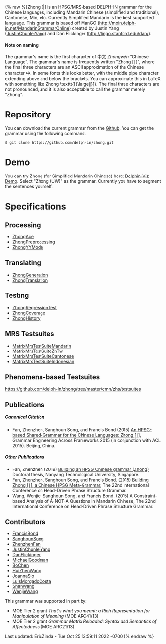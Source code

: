 {% raw %}Zhong \[\|\] is an HPSG/MRS-based DELPH-IN grammar for the Chinese
languages, including Mandarin Chinese (simplified and traditional),
Cantonese, Min, etc. Currently Simplified Mandarin is the best supported
language. This grammar is based off ManGO
(<http://moin.delph-in.net/MandarinGrammarOnline>) created by Justin
Yang ([JustinChunleiYang](https://blog.inductorsoftware.com/docsproto/tools/JustinChunleiYang)) and Dan Flickinger
(<http://lingo.stanford.edu/dan/>).

#### Note on naming

The grammar's name is the first character of 中文 *Zhōngwén* “Chinese
Language”. The grammar's name is frequently written "Zhong \[∣\]", where
the final three characters are an ASCII approximation of the Chinese
character 中. In some fonts this looks better, with the middle pipe
character extending above and below the brackets. You can approximate
this in LaTeX with something like Zhong \\texttt{\[{\\large$\|$}\]}. The
final three characters are not pronounced, and it is also acceptable to
call the grammar merely "Zhong".

# Repository

You can download the current grammar from the
[Github](https://github.com/delph-in/zhong). You can get the grammar
using the following command.

    $ git clone https://github.com/delph-in/zhong.git

# Demo

You can try Zhong (for Simplified Mandarin Chinese) here: [Delphin-Viz
Demo](http://delph-in.github.io/delphin-viz/demo/). Select "Zhong (UW)"
as the grammar. Currently you have to segment the sentences yourself.

# Specifications

## Processing

- [ZhongAce](../ZhongAce)
- [ZhongPreprocessing](../ZhongPreprocessing)
- [ZhongYYMode](../ZhongYYMode)

## Translating

- [ZhongGeneration](../ZhongGeneration)
- [ZhongTranslation](../ZhongTranslation)

## Testing

- [ZhongRegressionTest](../ZhongRegressionTest)
- [ZhongCoverage](../ZhongCoverage)
- [ZhongHistory](../ZhongHistory)

## MRS Testsuites

- [MatrixMrsTestSuiteMandarin](https://blog.inductorsoftware.com/docsproto/matrix/MatrixMrsTestSuiteMandarin)
- [MatrixMrsTestSuiteZhTw](https://blog.inductorsoftware.com/docsproto/matrix/MatrixMrsTestSuiteZhTw)
- [MatrixMrsTestSuiteCantonese](https://blog.inductorsoftware.com/docsproto/matrix/MatrixMrsTestSuiteCantonese)
- [MatrixMrsTestSuiteIndonesian](https://blog.inductorsoftware.com/docsproto/matrix/MatrixMrsTestSuiteIndonesian)

## Phenomena-based Testsuites

<https://github.com/delph-in/zhong/tree/master/cmn/zhs/testsuites>

## Publications

##### Canonical Citation

- Fan, Zhenzhen, Sanghoun Song, and Francis Bond (2015) [An HPSG-based
Shared-Grammar for the Chinese Languages: Zhong
\[∣\]](http://www.aclweb.org/anthology/W15-3303), Grammar
Engineering Across Frameworks 2015 (in conjunction with ACL 2015).
Beijing, China.

##### Other Publications

- Fan, Zhenzhen (2019) [Building an HPSG Chinese grammar (Zhong)](https://dr.ntu.edu.sg/handle/10356/87331)
Doctoral thesis, Nanyang Technological University, Singapore.
- Fan, Zhenzhen, Sanghoun Song, and Francis Bond. (2015) [Building Zhong
\[∣\], a Chinese HPSG
Meta-Grammar](http://web.stanford.edu/group/cslipublications/cslipublications/HPSG/2015/fsb.pdf),
The 22nd International Conference on Head-Driven Phrase Structure
Grammar.
- Wang, Wenjie, Sanghoun Song, and Francis Bond. (2015) A Constraint-based
Analysis of A-NOT-A Questions in Mandarin Chinese, The 22nd
International Conference on Head-Driven Phrase Structure
Grammar.

## Contributors

- [FrancisBond](https://blog.inductorsoftware.com/docsproto/tools/FrancisBond)
- [SanghounSong](https://blog.inductorsoftware.com/docsproto/tools/SanghounSong)
- [ZhenzhenFan](/ZhenzhenFan)
- [JustinChunleiYang](https://blog.inductorsoftware.com/docsproto/tools/JustinChunleiYang)
- [DanFlickinger](https://blog.inductorsoftware.com/docsproto/tools/DanFlickinger)
- [MichaelGoodman](https://blog.inductorsoftware.com/docsproto/tools/MichaelGoodman)
- [BoChen](/BoChen)
- [HuiZhenWang](HuiZhenWang)
- [JoannaSio](/JoannaSio)
- [LuisMorgadoCosta](https://blog.inductorsoftware.com/docsproto/tools/LuisMorgadoCosta)
- [ShanWang](ShanWang)
- [WenjieWang](WenjieWang)

This grammar was supported in part by:

- MOE Tier 2 grant *That's what you meant: a Rich Representation for
Manipulation of Meaning* (MOE ARC41/13)
- MOE Tier 2 grant *Grammar Matrix Reloaded: Syntax and Semantics of
Affectedness* (MOE ARC21/13)

Last updated: EricZinda - Tue Oct 25 13:59:11 2022 -0700
{% endraw %}